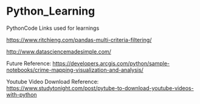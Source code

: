 # Python_Learning
PythonCode
Links used for learnings

https://www.ritchieng.com/pandas-multi-criteria-filtering/

http://www.datasciencemadesimple.com/



Future Reference:
https://developers.arcgis.com/python/sample-notebooks/crime-mapping-visualization-and-analysis/

Youtube Video Download Reference:
https://www.studytonight.com/post/pytube-to-download-youtube-videos-with-python

